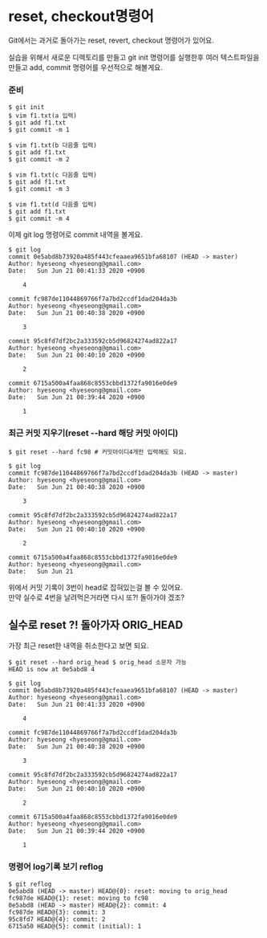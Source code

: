 # reset, checkout명령어

Git에서는 과거로 돌아가는 reset, revert, checkout 명령어가 있어요.   
  
실습을 위해서 새로운 디렉토리를 만들고 git init 명령어를 실행한후 여러 텍스트파일을 만들고 add, commit 명령어를 우선적으로 해볼게요.   


### 준비 

```text
$ git init
$ vim f1.txt(a 입력) 
$ git add f1.txt
$ git commit -m 1 

$ vim f1.txt(b 다음줄 입력) 
$ git add f1.txt
$ git commit -m 2 

$ vim f1.txt(c 다음줄 입력) 
$ git add f1.txt
$ git commit -m 3

$ vim f1.txt(d 다음줄 입력) 
$ git add f1.txt
$ git commit -m 4
```

이제 git log 명령어로 commit 내역을 볼게요. 

```text
$ git log 
commit 0e5abd8b73920a485f443cfeaaea9651bfa68107 (HEAD -> master)
Author: hyeseong <hyeseong@gmail.com>
Date:   Sun Jun 21 00:41:33 2020 +0900

    4

commit fc987de11044869766f7a7bd2ccdf1dad204da3b
Author: hyeseong <hyeseong@gmail.com>
Date:   Sun Jun 21 00:40:38 2020 +0900

    3

commit 95c8fd7df2bc2a333592cb5d96824274ad822a17
Author: hyeseong <hyeseong@gmail.com>
Date:   Sun Jun 21 00:40:10 2020 +0900

    2

commit 6715a500a4faa868c8553cbbd1372fa9016e0de9
Author: hyeseong <hyeseong@gmail.com>
Date:   Sun Jun 21 00:39:44 2020 +0900

    1

```

### 최근 커밋 지우기\(reset --hard 해당 커밋 아이디\)

```text
$ git reset --hard fc98 # 커밋아이디4개만 입력해도 되요.

$ git log
commit fc987de11044869766f7a7bd2ccdf1dad204da3b (HEAD -> master)
Author: hyeseong <hyeseong@gmail.com>
Date:   Sun Jun 21 00:40:38 2020 +0900

    3

commit 95c8fd7df2bc2a333592cb5d96824274ad822a17
Author: hyeseong <hyeseong@gmail.com>
Date:   Sun Jun 21 00:40:10 2020 +0900

    2

commit 6715a500a4faa868c8553cbbd1372fa9016e0de9
Author: hyeseong <hyeseong@gmail.com>
Date:   Sun Jun 21   
```

위에서 커밋 기록이 3번이 head로 잡혀있는걸 볼 수 있어요.   
만약 실수로 4번을 날려먹은거라면 다시 또?! 돌아가야 겠조?   


## 실수로 reset ?! 돌아가자 ORIG\_HEAD

가장 최근 reset한 내역을 취소한다고 보면 되요. 

```text
$ git reset --hard orig_head $ orig_head 소문자 가능
HEAD is now at 0e5abd8 4

$ git log
commit 0e5abd8b73920a485f443cfeaaea9651bfa68107 (HEAD -> master)
Author: hyeseong <hyeseong@gmail.com>
Date:   Sun Jun 21 00:41:33 2020 +0900

    4

commit fc987de11044869766f7a7bd2ccdf1dad204da3b
Author: hyeseong <hyeseong@gmail.com>
Date:   Sun Jun 21 00:40:38 2020 +0900

    3

commit 95c8fd7df2bc2a333592cb5d96824274ad822a17
Author: hyeseong <hyeseong@gmail.com>
Date:   Sun Jun 21 00:40:10 2020 +0900

    2

commit 6715a500a4faa868c8553cbbd1372fa9016e0de9
Author: hyeseong <hyeseong@gmail.com>
Date:   Sun Jun 21 00:39:44 2020 +0900

    1

```

### 명령어 log기록 보기 reflog

```text
$ git reflog
0e5abd8 (HEAD -> master) HEAD@{0}: reset: moving to orig_head
fc987de HEAD@{1}: reset: moving to fc98
0e5abd8 (HEAD -> master) HEAD@{2}: commit: 4
fc987de HEAD@{3}: commit: 3
95c8fd7 HEAD@{4}: commit: 2
6715a50 HEAD@{5}: commit (initial): 1

```

